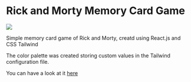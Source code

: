 # Rick and Morty Memory Card Game

<img src='./rick-and-morty-memory-game.png'>

Simple memory card game of Rick and Morty, creatd using React.js and CSS Tailwind

The color palette was created storing custom values in the Tailwind configuration file.

You can have a look at it <a href='https://budy6991.github.io/memory-card/'>here </a>
